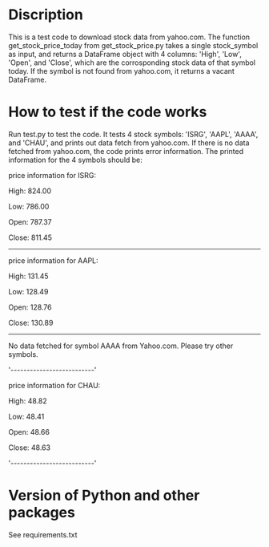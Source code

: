 # Discription
This is a test code to download stock data from yahoo.com. The function get_stock_price_today from get_stock_price.py takes a single stock_symbol as input, and returns a DataFrame object with 4 columns: 'High', 'Low', 'Open', and 'Close', which are the corrosponding stock data of that symbol today. If the symbol is not found from yahoo.com, it returns a vacant DataFrame.


# How to test if the code works
Run test.py to test the code. It tests 4 stock symbols: 'ISRG', 'AAPL', 'AAAA', and 'CHAU', and prints out data fetch from yahoo.com. If there is no data fetched from yahoo.com, the code prints error information. The printed information for the 4 symbols should be:

price information for ISRG:

High:  824.00

Low:   786.00

Open:  787.37

Close: 811.45

--------------------------


price information for AAPL:

High:  131.45

Low:   128.49

Open:  128.76

Close: 130.89

--------------------------


No data fetched for symbol AAAA from Yahoo.com. Please try other symbols.


'--------------------------'


price information for CHAU:

High:  48.82

Low:   48.41

Open:  48.66

Close: 48.63

'--------------------------'

# Version of Python and other packages
See requirements.txt
